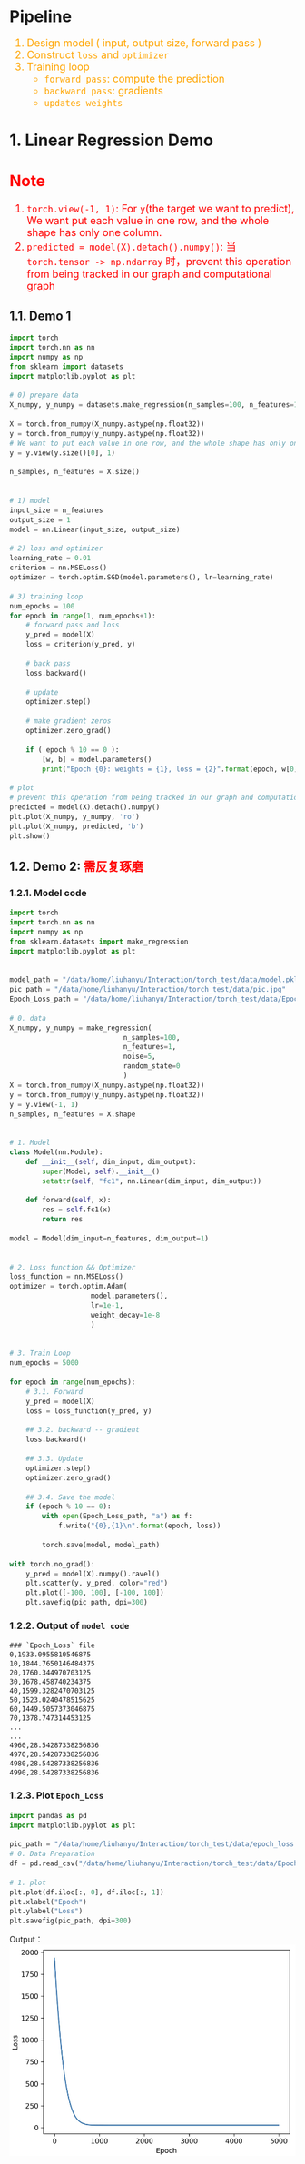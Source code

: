 # Pipeline

<font color="orange" size="4">

1. Design model ( input, output size, forward pass )
2. Construct `loss` and `optimizer`
3. Training loop
      - `forward pass`: compute the prediction
      - `backward pass`: gradients 
      - `updates weights`

</font>


# 1. Linear Regression Demo
<font color="red" size="4">

Note
----
1. `torch.view(-1, 1)`: For `y`(the target we want to predict), We want put each value in one row, and the whole shape has only one column.
2. `predicted = model(X).detach().numpy()`: 当 `torch.tensor -> np.ndarray` 时，prevent this operation from being tracked in our graph and computational graph

</font>

## 1.1. Demo 1
```python
import torch
import torch.nn as nn
import numpy as np
from sklearn import datasets
import matplotlib.pyplot as plt

# 0) prepare data
X_numpy, y_numpy = datasets.make_regression(n_samples=100, n_features=1, noise=20, random_state=0)

X = torch.from_numpy(X_numpy.astype(np.float32))
y = torch.from_numpy(y_numpy.astype(np.float32)) 
# We want to put each value in one row, and the whole shape has only one column.
y = y.view(y.size()[0], 1)

n_samples, n_features = X.size()


# 1) model
input_size = n_features
output_size = 1
model = nn.Linear(input_size, output_size)

# 2) loss and optimizer
learning_rate = 0.01
criterion = nn.MSELoss()
optimizer = torch.optim.SGD(model.parameters(), lr=learning_rate)

# 3) training loop
num_epochs = 100
for epoch in range(1, num_epochs+1):
    # forward pass and loss
    y_pred = model(X)
    loss = criterion(y_pred, y)

    # back pass
    loss.backward()

    # update
    optimizer.step()

    # make gradient zeros
    optimizer.zero_grad()

    if ( epoch % 10 == 0 ):
        [w, b] = model.parameters()
        print("Epoch {0}: weights = {1}, loss = {2}".format(epoch, w[0][0], loss))

# plot
# prevent this operation from being tracked in our graph and computational graph
predicted = model(X).detach().numpy()
plt.plot(X_numpy, y_numpy, 'ro')
plt.plot(X_numpy, predicted, 'b')
plt.show()

```


## 1.2. Demo 2: <font color="red">需反复琢磨</font>
### 1.2.1. Model code 
```python
import torch 
import torch.nn as nn
import numpy as np
from sklearn.datasets import make_regression
import matplotlib.pyplot as plt


model_path = "/data/home/liuhanyu/Interaction/torch_test/data/model.pkl"
pic_path = "/data/home/liuhanyu/Interaction/torch_test/data/pic.jpg"
Epoch_Loss_path = "/data/home/liuhanyu/Interaction/torch_test/data/Epoch_Loss"

# 0. data 
X_numpy, y_numpy = make_regression(
                            n_samples=100,
                            n_features=1,
                            noise=5,
                            random_state=0
                            )
X = torch.from_numpy(X_numpy.astype(np.float32))
y = torch.from_numpy(y_numpy.astype(np.float32))
y = y.view(-1, 1)
n_samples, n_features = X.shape


# 1. Model
class Model(nn.Module):
    def __init__(self, dim_input, dim_output):
        super(Model, self).__init__()
        setattr(self, "fc1", nn.Linear(dim_input, dim_output))
    
    def forward(self, x):
        res = self.fc1(x)
        return res
    
model = Model(dim_input=n_features, dim_output=1)


# 2. Loss function && Optimizer
loss_function = nn.MSELoss()
optimizer = torch.optim.Adam(
                    model.parameters(),
                    lr=1e-1,
                    weight_decay=1e-8
                    )


# 3. Train Loop
num_epochs = 5000

for epoch in range(num_epochs):
    # 3.1. Forward
    y_pred = model(X)
    loss = loss_function(y_pred, y)
    
    ## 3.2. backward -- gradient
    loss.backward()
    
    ## 3.3. Update 
    optimizer.step()
    optimizer.zero_grad()

    ## 3.4. Save the model
    if (epoch % 10 == 0):
        with open(Epoch_Loss_path, "a") as f:
            f.write("{0},{1}\n".format(epoch, loss))
        
        torch.save(model, model_path)

with torch.no_grad():
    y_pred = model(X).numpy().ravel()
    plt.scatter(y, y_pred, color="red")
    plt.plot([-100, 100], [-100, 100])
    plt.savefig(pic_path, dpi=300)
```

### 1.2.2. Output of `model code`
```shell
### `Epoch_Loss` file
0,1933.0955810546875
10,1844.7650146484375
20,1760.344970703125
30,1678.458740234375
40,1599.3282470703125
50,1523.0240478515625
60,1449.5057373046875
70,1378.747314453125
...
...
4960,28.54287338256836
4970,28.54287338256836
4980,28.54287338256836
4990,28.54287338256836
```

### 1.2.3. Plot `Epoch_Loss`
```python
import pandas as pd
import matplotlib.pyplot as plt

pic_path = "/data/home/liuhanyu/Interaction/torch_test/data/epoch_loss.jpg"
# 0. Data Preparation
df = pd.read_csv("/data/home/liuhanyu/Interaction/torch_test/data/Epoch_Loss", header=None)

# 1. plot
plt.plot(df.iloc[:, 0], df.iloc[:, 1])
plt.xlabel("Epoch")
plt.ylabel("Loss")
plt.savefig(pic_path, dpi=300)
```
Output：
![pic_1](.../../pics/pic_1.png)